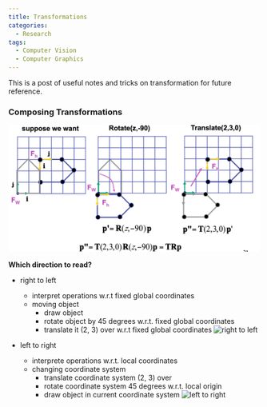 ```yaml
---
title: Transformations
categories: 
  - Research
tags:
  - Computer Vision
  - Computer Graphics
---
```


This is a post of useful notes and tricks on transformation for future reference.

### Composing Transformations

![example of transformation](/assets/img/research/cv/examp_trans.png)

**Which direction to read?**

* right to left
	* interpret operations w.r.t fixed global coordinates
	* moving object
		* draw object
		* rotate object by 45 degrees w.r.t. fixed global coordinates
		* translate it (2, 3) over w.r.t fixed global coordinates
![right to left](/assets/img/research/cv/right2left.png)

* left to right
	* interprete operations w.r.t. local coordinates
	* changing coordinate system
		* translate coordinate system (2, 3) over
		* rotate coordinate system 45 degrees w.r.t. local origin
		* draw object in current coordinate system
![left to right](/assets/img/research/cv/left2right.png)